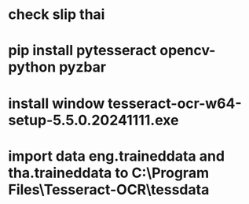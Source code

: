 # check slip thai

# pip install pytesseract opencv-python pyzbar
# install window tesseract-ocr-w64-setup-5.5.0.20241111.exe
# import data eng.traineddata and tha.traineddata to C:\Program Files\Tesseract-OCR\tessdata
